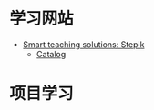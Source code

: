 # 学习网站
- [Smart teaching solutions: Stepik](http://welcome.stepik.org/)
  - [Catalog](https://stepik.org/catalog?language=en)

# 项目学习
